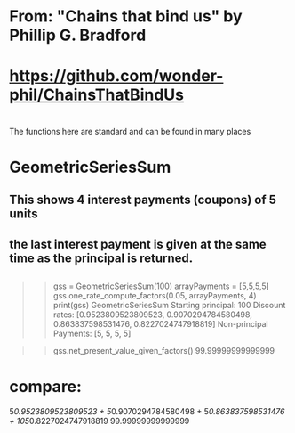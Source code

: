 #
# From: "Chains that bind us" by Phillip G. Bradford
#  https://github.com/wonder-phil/ChainsThatBindUs
#     
The functions here are standard and can be found in many places
# 

# GeometricSeriesSum
## This shows 4 interest payments (coupons) of 5 units
## the last interest payment is given at the same time as the principal is returned.
##

>> gss = GeometricSeriesSum(100)
>> arrayPayments = [5,5,5,5]
>> gss.one_rate_compute_factors(0.05, arrayPayments, 4)
>> print(gss)
GeometricSeriesSum
Starting principal: 100
Discount rates: [0.9523809523809523, 0.9070294784580498, 0.863837598531476, 0.8227024747918819]
Non-principal Payments: [5, 5, 5, 5]

>> gss.net_present_value_given_factors()
99.99999999999999
# compare:
5*0.9523809523809523 + 5*0.9070294784580498 + 5*0.863837598531476 + 105*0.8227024747918819
99.99999999999999
